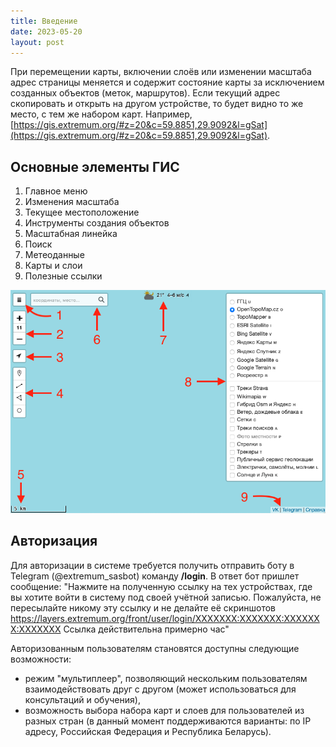 ```yaml
---
title: Введение
date: 2023-05-20
layout: post
---
```


При перемещении карты, включении слоёв или изменении масштаба адрес страницы меняется и содержит состояние карты за исключением созданных объектов (меток, маршрутов). Если текущий адрес скопировать и открыть на другом устройстве, то будет видно то же место, с тем же набором карт. Например, [https://gis.extremum.org/#z=20&c=59.8851,29.9092&l=gSat](https://gis.extremum.org/#z=20&c=59.8851,29.9092&l=gSat).

## Основные элементы ГИС
1. Главное меню
2. Изменения масштаба
3. Текущее местоположение
4. Инструменты создания объектов
5. Масштабная линейка
6. Поиск
7. Метеоданные
8. Карты и слои
9. Полезные ссылки

![Основные элементы ГИС - alt](/assets/images/intro/main-elements.png)

## Авторизация
Для авторизации в системе требуется получить отправить боту в Telegram (@extremum_sasbot) команду **/login**. В ответ бот пришлет сообщение: "Нажмите на полученную ссылку на тех устройствах, где вы хотите войти в систему под своей учётной записью. Пожалуйста, не пересылайте никому эту ссылку и не делайте её скриншотов https://layers.extremum.org/front/user/login/XXXXXXX:XXXXXXX:XXXXXXX:XXXXXXX Ссылка действительна примерно час"

Авторизованным пользователям становятся доступны следующие возможности:
- режим "мультиплеер", позволяющий нескольким пользователям взаимодействовать друг с другом (может использоваться для консультаций и обучения),
- возможность выбора набора карт и слоев для пользователей из разных стран (в данный момент поддерживаются варианты: по IP адресу, Российская Федерация и Республика Беларусь).
